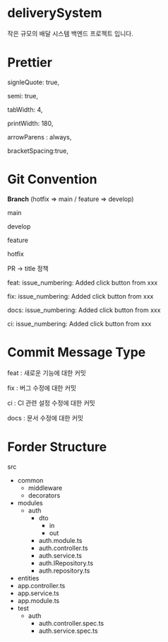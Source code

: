 # deliverySystem

작은 규모의 배달 시스템 백엔드 프로젝트 입니다.

# Prettier

signleQuote: true,

semi: true,

tabWidth: 4,

printWidth: 180,

arrowParens : always,

bracketSpacing:true,

# Git Convention

**Branch** (hotfix ⇒ main / feature ⇒ develop)

main

develop

feature

hotfix

PR → title 정책

feat: issue_numbering: Added click button from xxx

fix: issue_numbering: Added click button from xxx

docs: issue_numbering: Added click button from xxx

ci: issue_numbering: Added click button from xxx

# Commit Message Type

feat : 새로운 기능에 대한 커밋

fix : 버그 수정에 대한 커밋

ci : CI 관련 설정 수정에 대한 커밋

docs : 문서 수정에 대한 커밋

# Forder Structure

src

- common
  - middleware
  - decorators
- modules
  - auth
    - dto
      - in
      - out
    - auth.module.ts
    - auth.controller.ts
    - auth.service.ts
    - auth.IRepository.ts
    - auth.repository.ts
- entities
- app.controller.ts
- app.service.ts
- app.module.ts
- test
  - auth
    - auth.controller.spec.ts
    - auth.service.spec.ts

